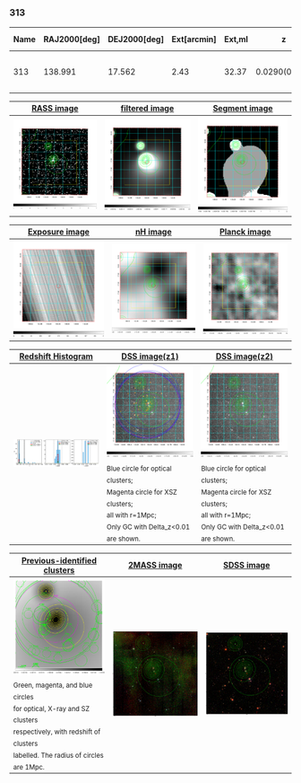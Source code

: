 <div STYLE="page-break-after: always;"></div>

### 313

|Name|RAJ2000[deg]|DEJ2000[deg] |Ext[arcmin]| Ext,ml | z | z_src| C|GC(XSZ,Delta_z<0.01)| GC(OPT,Delta_z<0.01)|GC| R_sig[arcmin] | R500[arcmin] | R500[Mpc]| CRsig[c/s] | CR500[c/s] |L500[1E44 erg/s]|F500[1E-12 erg/s/cm^2]| M500[1E14 Msun]|Tx[keV]|Cnt_sig|Beta|Rc[arcmin]|Comment|Alias|
|---|---|---|---|---|---|------|---|--------|---------|----------|---|---|---|---|---|---|---|---|---|---|---|---|---|---|
|313| 138.991| 17.562| 2.43| 32.37| 0.0290(0.005)| z1, z_xsz| B| MCXC| N| C, F20, MCXC, N, W| 26.675| 17.871| 0.623| 0.409(0.060)| 0.388(0.057)| 0.128(0.018)| 6.626(0.923)| 0.71(0.05)| 1.75(0.08)| 134.8| 0.542(-0.029+0.045)| 6.772(-0.785+1.170)| -| k288|

|[RASS image](../image/313/313_img.pdf)|[filtered image](../image/313/313_fil.pdf)|[Segment image](../image/313/313_seg.pdf)|
|-------------------|--------------------|-------------------|
| <img src="../image/313/313_img.png" width="300">  | <img src="../image/313/313_fil.png" width="300">   | <img src="../image/313/313_seg.png" width="300">  |

|[Exposure image](../image/313/313_mex.pdf)| [nH image](../image/313/313_nh.pdf)| [Planck image](../image/313/313_p.pdf)|
|-------------------|--------------------|-------------------|
|<img src="../image/313/313_mex.png" width="300">   | <img src="../image/313/313_nh.png" width="300">    | <img src="../image/313/313_p.png" width="300"> |

|[Redshift Histogram](../image/313/313_zg.pdf) | [DSS image(z1)](../image/313/313_dss_z1.pdf)      |  [DSS image(z2)](../image/313/313_dss_z2.pdf)    |
|-------------------|--------------------|-------------------|
|<img src="../image/313/313_zg.png" width="300"> |<img src="../image/313/313_dss_z1.png" width="300"> <sub><br>Blue circle for optical clusters; <br>Magenta circle for XSZ clusters; <br>all with r=1Mpc; <br>Only GC with Delta_z<0.01 are shown. </sub>| <img src="../image/313/313_dss_z2.png" width="300"><sub><br>Blue circle for optical clusters; <br>Magenta circle for XSZ clusters; <br>all with r=1Mpc; <br>Only GC with Delta_z<0.01 are shown. </sub> |

|[Previous-identified clusters](../image/313/313_gc.pdf) | [2MASS image](../image/313/313_2mass.pdf)      |[SDSS image](../image/313/313_sdss.pdf)   |
|-------------------|-------------------|-------------------|
|<img src=../image/313/313_gc.png width="300"> <br><sub>Green, magenta, and blue circles <br>for optical, X-ray and SZ clusters <br>respectively, with redshift of clusters <br>labelled. The radius of circles <br>are 1Mpc.</sub>|<img src="../image/313/313_2mass.png" width="300">  | <img src="../image/313/313_sdss.png" width="300">  |




